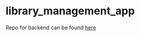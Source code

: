 # library_management_app

Repo for backend can be found [here](https://github.com/srinjoyghosh-bot/library-app-api)
